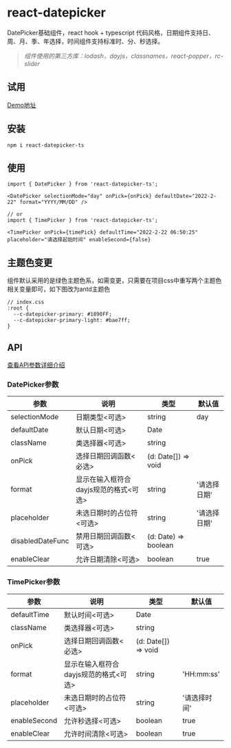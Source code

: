 # react-datepicker
DatePicker基础组件，react hook + typescript 代码风格，日期组件支持日、周、月、季、年选择，时间组件支持标准时、分、秒选择。

> <i>组件使用的第三方库：lodash，dayjs，classnames，react-popper，rc-slider</i>

## 试用

[Demo地址](liuyuqin1991.github.io/react-datepicker/)

## 安装

```
npm i react-datepicker-ts

```
## 使用

```
import { DatePicker } from 'react-datepicker-ts';

<DatePicker selectionMode="day" onPick={onPick} defaultDate="2022-2-22" format="YYYY/MM/DD" />

// or
import { TimePicker } from 'react-datepicker-ts';

<TimePicker onPick={timePick} defaultTime="2022-2-22 06:50:25" placeholder="请选择起始时间" enableSecond={false}

```

## 主题色变更

组件默认采用的是绿色主题色系，如需变更，只需要在项目css中重写两个主题色相关变量即可，如下图改为antd主题色
```
// index.css 
:root {
  --c-datepicker-primary: #1890FF;
  --c-datepicker-primary-light: #bae7ff;
}
```

## API

[查看API参数详细介绍](./README_API.md)

### DatePicker参数

| 参数 | 说明 | 类型 | 默认值 |
| ---- | ---- | ---- | ---- |
| selectionMode | 日期类型<可选> | string | day |
| defaultDate | 默认日期<可选> | Date | |
| className  | 类选择器<可选> |string | |
| onPick  | 选择日期回调函数<必选> | (d: Date[]) => void | |
| format  | 显示在输入框符合dayjs规范的格式<可选> | string | '请选择日期' |
| placeholder  | 未选日期时的占位符<可选> | string | '请选择日期'|
| disabledDateFunc  | 禁用日期回调函数<可选> | (d: Date) => boolean | |
| enableClear  | 允许日期清除<可选> | boolean | true |

### TimePicker参数

| 参数 | 说明 | 类型 | 默认值 |
| ---- | ---- | ---- | ---- |
| defaultTime | 默认时间<可选> | Date | |
| className  | 类选择器<可选> |string | |
| onPick  | 选择日期回调函数<必选> | (d: Date[]) => void | |
| format  | 显示在输入框符合dayjs规范的格式<可选> | string | 'HH:mm:ss' |
| placeholder  | 未选日期时的占位符<可选> | string | '请选择时间' |
| enableSecond  | 允许秒选择<可选> | boolean | true |
| enableClear  | 允许时间清除<可选> | boolean | true |